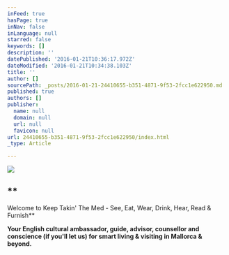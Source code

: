 ```yaml
---
inFeed: true
hasPage: true
inNav: false
inLanguage: null
starred: false
keywords: []
description: ''
datePublished: '2016-01-21T10:36:17.972Z'
dateModified: '2016-01-21T10:34:38.103Z'
title: ''
author: []
sourcePath: _posts/2016-01-21-24410655-b351-4871-9f53-2fcc1e622950.md
published: true
authors: []
publisher:
  name: null
  domain: null
  url: null
  favicon: null
url: 24410655-b351-4871-9f53-2fcc1e622950/index.html
_type: Article

---
```

![](https://the-grid-user-content.s3-us-west-2.amazonaws.com/f2e320c3-4883-461c-9d1b-239d81735d75.png)

## **

​Welcome to Keep Takin' The Med - See, Eat, Wear, Drink, Hear, Read & Furnish**

​﻿**Your English cultural ambassador, guide, advisor, counsellor and conscience (if you'll let us) for smart living & visiting in Mallorca & beyond.**